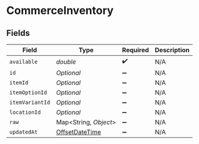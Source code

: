 # CommerceInventory


## Fields

| Field                                                                                     | Type                                                                                      | Required                                                                                  | Description                                                                               |
| ----------------------------------------------------------------------------------------- | ----------------------------------------------------------------------------------------- | ----------------------------------------------------------------------------------------- | ----------------------------------------------------------------------------------------- |
| `available`                                                                               | *double*                                                                                  | :heavy_check_mark:                                                                        | N/A                                                                                       |
| `id`                                                                                      | *Optional<String>*                                                                        | :heavy_minus_sign:                                                                        | N/A                                                                                       |
| `itemId`                                                                                  | *Optional<String>*                                                                        | :heavy_minus_sign:                                                                        | N/A                                                                                       |
| `itemOptionId`                                                                            | *Optional<String>*                                                                        | :heavy_minus_sign:                                                                        | N/A                                                                                       |
| `itemVariantId`                                                                           | *Optional<String>*                                                                        | :heavy_minus_sign:                                                                        | N/A                                                                                       |
| `locationId`                                                                              | *Optional<String>*                                                                        | :heavy_minus_sign:                                                                        | N/A                                                                                       |
| `raw`                                                                                     | Map<String, *Object*>                                                                     | :heavy_minus_sign:                                                                        | N/A                                                                                       |
| `updatedAt`                                                                               | [OffsetDateTime](https://docs.oracle.com/javase/8/docs/api/java/time/OffsetDateTime.html) | :heavy_minus_sign:                                                                        | N/A                                                                                       |